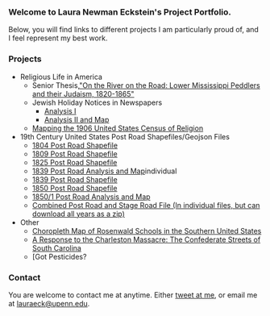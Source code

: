 ### Welcome to Laura Newman Eckstein's Project Portfolio.
Below, you will find links to different projects I am particularly proud of, and I feel represent my best work. 

### Projects

- Religious Life in America
  - Senior Thesis,["On the River on the Road: Lower Mississippi Peddlers and their Judaism, 1820-1865"](http://lauraneckstein.com/blog/seniorthesis/)
  - Jewish Holiday Notices in Newspapers
    - [Analysis I](http://lauraneckstein.com/blog/jewishnoticesinnewspapersi/)
    - [Analysis II and Map](http://lauraneckstein.com/blog/jewishnoticesinnewspapersii/)
  - [Mapping the 1906 United States Census of Religion](https://github.com/lauraneckstein/religioncensus1906)
- 19th Century United States Post Road Shapefiles/Geojson Files
  - [1804 Post Road Shapefile](https://github.com/lauraneckstein/postroads1804)
  - [1809 Post Road Shapefile](https://github.com/lauraneckstein/postroads1809)
  - [1825 Post Road Shapefile](https://github.com/lauraneckstein/postroads1825)
  - [1839 Post Road Analysis and Map](http://lauraneckstein.com/blog/1839postroads/)individual
  - [1839 Post Road Shapefile](https://github.com/lauraneckstein/postroads1839)
  - [1850 Post Road Shapefile](https://github.com/lauraneckstein/postroads1850)
  - [1850/1 Post Road Analysis and Map](http://lauraneckstein.com/blog/1851postroads)
  - [Combined Post Road and Stage Road File (In individual files, but can download all years as a zip)](https://github.com/lauraneckstein/postroads/tree/master)
- Other
  - [Choropleth Map of Rosenwald Schools in the Southern United States](https://lauraneckstein.github.io/rosenwaldschools/)
  - [A Response to the Charleston Massacre: The Confederate Streets of South Carolina](http://lauraneckstein.com/blog/theconfederatestreetsofsouthcarolina/)
  - [Got Pesticides?
  
### Contact
You are welcome to contact me at anytime. Either [tweet at me](http://twitter.com/lauraneckstein/), or email me at lauraeck@upenn.edu. 

 
